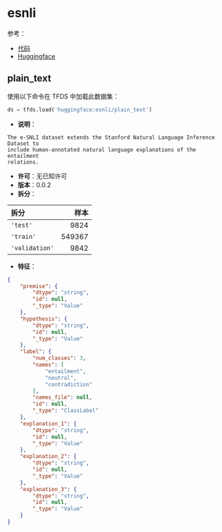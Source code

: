 # esnli

参考：

- [代码](https://github.com/huggingface/datasets/blob/master/datasets/esnli)
- [Huggingface](https://huggingface.co/datasets/esnli)

## plain_text

使用以下命令在 TFDS 中加载此数据集：

```python
ds = tfds.load('huggingface:esnli/plain_text')
```

- **说明**：

```
The e-SNLI dataset extends the Stanford Natural Language Inference Dataset to
include human-annotated natural language explanations of the entailment
relations.
```

- **许可**：无已知许可
- **版本**：0.0.2
- **拆分**：

拆分 | 样本
:-- | --:
`'test'` | 9824
`'train'` | 549367
`'validation'` | 9842

- **特征**：

```json
{
    "premise": {
        "dtype": "string",
        "id": null,
        "_type": "Value"
    },
    "hypothesis": {
        "dtype": "string",
        "id": null,
        "_type": "Value"
    },
    "label": {
        "num_classes": 3,
        "names": [
            "entailment",
            "neutral",
            "contradiction"
        ],
        "names_file": null,
        "id": null,
        "_type": "ClassLabel"
    },
    "explanation_1": {
        "dtype": "string",
        "id": null,
        "_type": "Value"
    },
    "explanation_2": {
        "dtype": "string",
        "id": null,
        "_type": "Value"
    },
    "explanation_3": {
        "dtype": "string",
        "id": null,
        "_type": "Value"
    }
}
```

